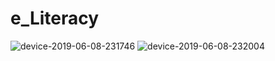 # e_Literacy
![device-2019-06-08-231746](https://user-images.githubusercontent.com/10497052/59152862-ac061600-8a44-11e9-9f50-f27aa871e112.png)
![device-2019-06-08-232004](https://user-images.githubusercontent.com/10497052/59152875-0bfcbc80-8a45-11e9-97c6-fb7b7991020c.png)

